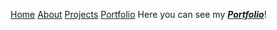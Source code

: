 
[Home](README.md)   <!--comment--> 
[About](ABOUTME.md)
[Projects](PROJECTS.md)
[Portfolio](PORTFOLIO.md)
Here you can see my [***Portfolio***](https://www.artstation.com/wirrexx)! 

